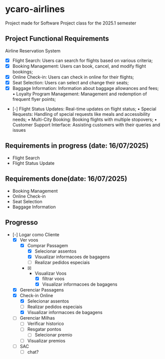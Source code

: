 # ycaro-airlines
Project made for Software Project class for the 2025.1 semester

## Project Functional Requirements
Airline Reservation System
- [x]  Flight Search: Users can search for flights based on various criteria;
- [x] Booking Management: Users can book, cancel, and modify flight bookings;
- [x] Online Check-in: Users can check in online for their flights;
- [x] Seat Selection: Users can select and change their seats;
- [x] Baggage Information: Information about baggage allowances and fees;
• Loyalty Program Management: Management and redemption of frequent flyer points;
- [-] Flight Status Updates: Real-time updates on flight status;
• Special Requests: Handling of special requests like meals and accessibility needs;
• Multi-City Booking: Booking flights with multiple stopovers;
• Customer Support Interface: Assisting customers with their queries and issues

## Requirements in progress (date: 16/07/2025)
- Flight Search
- Flight Status Update

## Requirements done(date: 16/07/2025)
- Booking Management
- Online Check-in
- Seat Selection
- Baggage Information


## Progresso
- [-] Logar como Cliente
    - [x] Ver voos
        - [x] Comprar Passagem 
            - [x] Selecionar assentos
            - [x] Visualizar informacoes de bagagens
            - [ ] Realizar pedidos especiais
        - [x] - Visualizar Voos
            - [x] filtrar voos
            - [x] Visualizar informacoes de bagagens
    - [x] Gerenciar Passagens
    - [x] Check-in Online
        - [x] Selecionar assentos
        - [ ] Realizar pedidos especiais
        - [x] Visualizar informacoes de bagagens
    - [ ] Gerenciar Milhas
        - [ ] Verificar historico
        - [ ] Resgatar pontos
            - [ ] Selecionar premio
        - [ ] Visualizar premios
    - [ ] SAC
        - [ ] chat?
